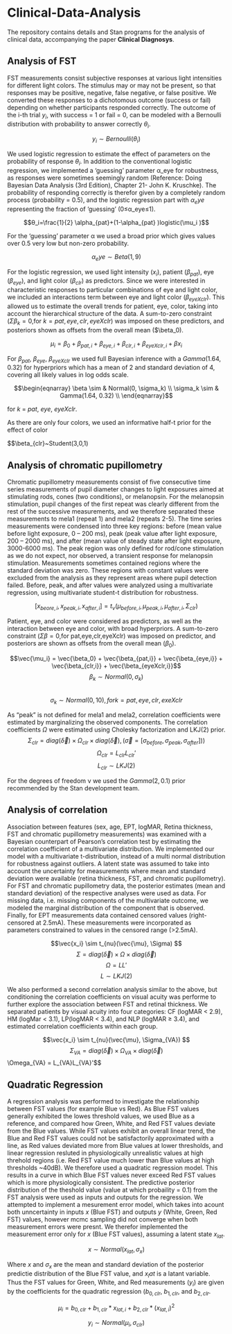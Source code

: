 # Clinical-Data-Analysis

The repository contains details and Stan programs for the analysis of clinical data, accompanying the paper **Clinical Diagnosys**.

## Analysis of FST

FST measurements consist subjective responses at various light intensities for different light colors. The stimulus may or may not be present, so that responses may be positive, negative, false negative, or false positive. We converted these responses to a dichotomous outcome (success or fail) depending on whether participants responded correctly. The outcome of the i-th trial $y_i$, with success = 1 or fail = 0, can be modeled with a Bernoulli distribution with probability to answer correctly $　\theta_i　$. 

$$y_i \sim Bernoulli(\theta_i)$$

We used logistic regression to estimate the effect of parameters on the probability of response $θ_i$. In addition to the conventional logistic regression, we implemented a ‘guessing’ parameter α_eye for robustness, as responses were sometimes seemingly random (Reference: Doing Bayesian Data Analysis (3rd Edition), Chapter 21- John K. Kruschke). The probability of responding correctly is therefor given by a completely random process (probability = 0.5), and the logistic regression part with $α_eye$ representing the fraction of ‘guessing’ (0≤α_eye≤1).

$$θ_i=\frac{1}{2} \alpha_{pat}+(1-\alpha_{pat} )logistic(\mu_i )$$

For the ‘guessing’ parameter α we used a broad prior which gives values over 0.5 very low but non-zero probability.

$$α_eye \sim Beta(1,9)$$

For the logistic regression, we used light intensity ($x_i$), patient ($\beta_{pat}$), eye ($\beta_{eye}$), and light color ($\beta_{clr}$) as predictors. Since we were interested in characteristic responses to particular combinations of eye and light color, we included an interactions term between eye and light color ($\beta_{eyeXclr}$). This allowed us to estimate the overall trends for patient, eye, color, taking into account the hierarchical structure of the data. A sum-to-zero constraint ($\Sigma\beta_k=0$,for $k=pat,eye,clr,eyeXclr$) was imposed on these predictors, and posteriors shown as offsets from the overall mean ($\beta_0).

$$\mu_i=\beta_0+\beta_{pat,i}+\beta_{eye,i}+\beta_{clr,i}+\beta_{eyeXclr,i}+\beta x_i$$

For $\beta_{pat}$, $\beta_{eye}$, $\beta_{eyeXclr}$ we used full Bayesian inference with a $Gamma(1.64,0.32)$ for hyperpriors which has a mean of 2 and standard deviation of 4, covering all likely values in log odds scale.

$$\begin{eqnarray}
\beta \sim & Normal(0, \sigma_k) \\
\sigma_k \sim & Gamma(1.64, 0.32) \\
\end{eqnarray}$$

for $k$ = $pat$, $eye$, $eyeXclr$.

As there are only four colors, we used an informative half-t prior for the effect of color 

$$\beta_{clr}~Student(3,0,1)

## Analysis of chromatic pupillometry

Chromatic pupillometry measurements consist of five consecutive time series measurements of pupil diameter changes to light exposures aimed at stimulating rods, cones (two conditions), or melanopsin. For the melanopsin stimulation, pupil changes of the first repeat was clearly different from the rest of the successive measurements, and we therefore separated these measurements to mela1 (repeat 1) and mela2 (repeats 2-5). The time series measurements were condensed into three key regions: before (mean value before light exposure, 0 – 200 ms), peak (peak value after light exposure, 200 – 2000 ms), and after (mean value of steady state after light exposure, 3000-6000 ms). The peak region was only defined for rod/cone stimulation as we do not expect, nor observed, a transient response for melanopsin stimulation. Measurements sometimes contained regions where the standard deviation was zero. These regions with constant values were excluded from the analysis as they represent areas where pupil detection failed. Before, peak, and after values were analyzed using a multivariate regression, using multivariate student-t distribution for robustness. 

$$[x_{beore,i},x_{peak,i},x_{after,i} ] = t_{\nu} (μ_{before,i},μ_{peak,i},μ_{after,i}, \Sigma_{clr})$$

Patient, eye, and color were considered as predictors, as well as the interaction between eye and color, with broad hyperpriors. A sum-to-zero constraint ($\Sigma\beta=0$,for pat,eye,clr,eyeXclr) was imposed on predictor, and posteriors are shown as offsets from the overall mean ($\beta_0$).

$$\vec{\mu_i} = \vec{\beta_0} + \vec{\beta_{pat,i}} + \vec{\beta_{eye,i}} + \vec{\beta_{clr,i}} + \vec{\beta_{eyeXclr,i}}$$
$$\beta_k \sim Normal(0, \sigma_k)$$  
$$\sigma_k \sim Normal(0,10), for k=pat,eye,clr,exeXclr $$

As “peak” is not defined for mela1 and mela2, correlation coefficients were estimated by marginalizing the observed components. The correlation coefficients $\Omega$ were estimated using Cholesky factorization and LKJ(2) prior.
$$\Sigma_{clr} = diag(\vec{\delta}) \times \Omega_{clr} \times diag(\vec{\delta}), (\vec{\sigma} = [\sigma_{before}, \sigma_{peak}, \sigma_{after}]))$$
$$\Omega_{clr} = L_{clr} L_{clr}'$$
$$L_{clr} \sim LKJ(2)$$

For the degrees of freedom ν we used the $Gamma(2,0.1)$ prior recommended by the Stan development team.

## Analysis of correlation 

Association between features (sex, age, EPT, logMAR, Retina thickness, FST and chromatic pupillometry measurements) was examined with a Bayesian counterpart of Pearson’s correlation test by estimating the correlation coefficient of a multivariate distribution. We implemented our model with a multivariate t-distribution, instead of a multi normal distribution for robustness against outliers. A latent state was assumed to take into account the uncertainty for measurements where mean and standard deviation were available (retina thickness, FST, and chromatic pupillometry). For FST and chromatic pupillometry data, the posterior estimates (mean and standard deviation) of the respective analyses were used as data. For missing data, i.e. missing components of the multivariate outcome, we modeled the marginal distribution of the component that is observed. Finally, for EPT measurements data contained censored values (right-censored at 2.5mA). These measurements were incorporated as parameters constrained to values in the censored range (>2.5mA). 

$$\vec{x_i} \sim t_{nu}(\vec{\mu}, \Sigma) $$
$$\Sigma = diag(\vec{\delta}) \times \Omega \times diag(\vec{\delta})$$
$$\Omega = LL'$$
$$L \sim LKJ(2)$$

We also performed a second correlation analysis similar to the above, but conditioning the correlation coefficients on visual acuity was performe to further explore the association between FST and retinal thickness. We separated patients by visual acuity into four categories: CF (logMAR < 2.9), HM (logMar < 3.1), LP(logMAR < 3.4), and NLP (logMAR ≥ 3.4), and estimated correlation coefficients within each group. 

$$\vec{x_i} \sim t_{nu}(\vec{\mu}, \Sigma_{VA}) $$
$$\Sigma_{VA} = diag(\vec{\delta}) \times \Omega_{VA} \times diag(\vec{\delta})
$$\Omega_{VA} = L_{VA}L_{VA}'$$

## Quadratic Regression

A regression analysis was performed to investigate the relationship between FST values (for example Blue vs Red). As Blue FST values generally exhibited the lowes threshold values, we used Blue as a reference, and compared how Green, White, and Red FST values deviate from the Blue values. While FST values exhibit an overall linear trend, the Blue and Red FST values could not be satisfactorily approximated  with a line, as Red values deviated more from Blue values at lower thresholds, and linear regression resluted in physiologically unrealistic values at high threhold regions (i.e. Red FST value much lower than Blue values at high thresholds ~40dB). We therefore used a quadratic regression model. This results in a curve in which Blue FST values never exceed Red FST values which is more physiologically consistent. The predictive posterior distribution of the theshold value (value at which probaility = 0.1) from the FST analysis were used as inputs and outputs for the regression. We attempted to implement a mesurement error model, which takes into acount both unncertainty in inputs $x$ (Blue FST) and outputs $y$ (White, Green, Red FST) values, however mcmc sampling did not converge when both measurement errors were presnt. We therefor implemented the measurement error only for $x$ (Blue FST values), assuming a latent state $x_{lat}$. 

$$  x \sim Normal(x_{lat}, \sigma_x) $$

Where $x$ and $\sigma_x$ are the mean and standard deviation of the posterior predictie distribution of the Blue FST value, and $x_lat$ is a latant variable. Thus the FST values for Green, White, and Red measurements ($y_i$) are given by the coefficients for the quadratic regression ($b_{0,clr}$, $b_{1,clr}$, and $b_{2,clr}$.

$$ \mu_i = b_{0,clr} + b_{1,clr} * x_{lat,i} + b_{2,clr} * (x_{lat,i})^2 $$

$$ y_i \sim Normal(\mu_i, \sigma_{clr}) $$


